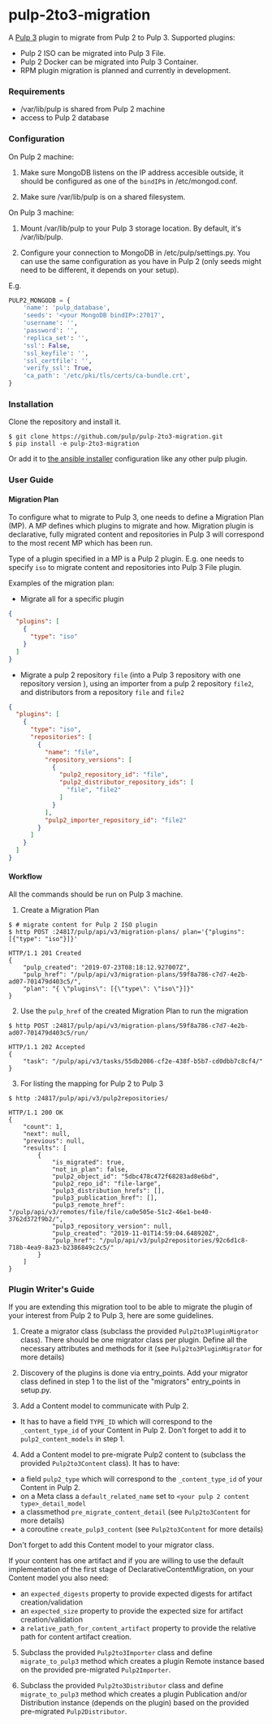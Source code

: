 # pulp-2to3-migration

A [Pulp 3](https://pulpproject.org/) plugin to migrate from Pulp 2 to Pulp 3.
Supported plugins:
 - Pulp 2 ISO can be migrated into Pulp 3 File.
 - Pulp 2 Docker can be migrated into Pulp 3 Container.
 - RPM plugin migration is planned and currently in development. 

### Requirements

* /var/lib/pulp is shared from Pulp 2 machine
* access to Pulp 2 database

### Configuration
On Pulp 2 machine:

1. Make sure MongoDB listens on the IP address accesible outside, it should be configured as
one of the `bindIP`s in /etc/mongod.conf.

2. Make sure /var/lib/pulp is on a shared filesystem.


On Pulp 3 machine:
1. Mount /var/lib/pulp to your Pulp 3 storage location. By default, it's /var/lib/pulp.

2. Configure your connection to MongoDB in /etc/pulp/settings.py. You can use the same configuration
 as you have in Pulp 2 (only seeds might need to be different, it depends on your setup).

E.g.
```python
PULP2_MONGODB = {
    'name': 'pulp_database',
    'seeds': '<your MongoDB bindIP>:27017',
    'username': '',
    'password': '',
    'replica_set': '',
    'ssl': False,
    'ssl_keyfile': '',
    'ssl_certfile': '',
    'verify_ssl': True,
    'ca_path': '/etc/pki/tls/certs/ca-bundle.crt',
}
```

### Installation

Clone the repository and install it.
```
$ git clone https://github.com/pulp/pulp-2to3-migration.git
$ pip install -e pulp-2to3-migration
```

Or add it to [the ansible installer](https://github.com/pulp/ansible-pulp) configuration like any
 other pulp plugin.


### User Guide

#### Migration Plan

To configure what to migrate to Pulp 3, one needs to define a Migration Plan (MP).
A MP defines which plugins to migrate and how.
Migration plugin is declarative, fully migrated content and repositories in Pulp 3 will
 correspond to the most recent MP which has been run.
 
 Type of a plugin specified in a MP is a Pulp 2 plugin. E.g. one needs to specify `iso` to
  migrate content and repositories into Pulp 3 File plugin.
 
 Examples of the migration plan:
 
  - Migrate all for a specific plugin

```json
{
  "plugins": [
    {
      "type": "iso"
    }
  ]
}
```

  - Migrate a pulp 2 repository `file` (into a Pulp 3 repository with one repository version
  ), using an importer from a pulp 2
   repository `file2`, and
   distributors from a repository `file` and `file2`
   
```json
{
  "plugins": [
    {
      "type": "iso",
      "repositories": [
        {
          "name": "file",
          "repository_versions": [
            {
              "pulp2_repository_id": "file",
              "pulp2_distributor_repository_ids": [
                "file", "file2"
              ]
            }
          ],
          "pulp2_importer_repository_id": "file2"
        }
      ]
    }
  ]
}

```

#### Workflow

All the commands should be run on Pulp 3 machine.

1. Create a Migration Plan
```
$ # migrate content for Pulp 2 ISO plugin
$ http POST :24817/pulp/api/v3/migration-plans/ plan='{"plugins": [{"type": "iso"}]}'

HTTP/1.1 201 Created
{
    "pulp_created": "2019-07-23T08:18:12.927007Z",
    "pulp_href": "/pulp/api/v3/migration-plans/59f8a786-c7d7-4e2b-ad07-701479d403c5/",
    "plan": "{ \"plugins\": [{\"type\": \"iso\"}]}"
}

```

2. Use the ``pulp_href`` of the created Migration Plan to run the migration
```
$ http POST :24817/pulp/api/v3/migration-plans/59f8a786-c7d7-4e2b-ad07-701479d403c5/run/

HTTP/1.1 202 Accepted
{
    "task": "/pulp/api/v3/tasks/55db2086-cf2e-438f-b5b7-cd0dbb7c8cf4/"
}

```

3. For listing the mapping for Pulp 2 to Pulp 3
```
$ http :24817/pulp/api/v3/pulp2repositories/

HTTP/1.1 200 OK
{
    "count": 1,
    "next": null,
    "previous": null,
    "results": [
        {
            "is_migrated": true,
            "not_in_plan": false,
            "pulp2_object_id": "5dbc478c472f68283ad8e6bd",
            "pulp2_repo_id": "file-large",
            "pulp3_distribution_hrefs": [],
            "pulp3_publication_href": [],
            "pulp3_remote_href": "/pulp/api/v3/remotes/file/file/ca0e505e-51c2-46e1-be40-3762d372f9b2/",
            "pulp3_repository_version": null,
            "pulp_created": "2019-11-01T14:59:04.648920Z",
            "pulp_href": "/pulp/api/v3/pulp2repositories/92c6d1c8-718b-4ea9-8a23-b2386849c2c5/"
        }
    ]
}

```

### Plugin Writer's Guide

If you are extending this migration tool to be able to migrate the plugin of your interest
from Pulp 2 to Pulp 3, here are some guidelines.


1. Create a migrator class (subclass the provided `Pulp2to3PluginMigrator` class). There should be
 one migrator class per plugin. Define all the necessary attributes and methods for it (see
  `Pulp2to3PluginMigrator` for more details)

2. Discovery of the plugins is done via entry_points. Add your migrator class defined in step 1
 to the list of the "migrators" entry_points in setup.py.

3. Add a Content model to communicate with Pulp 2.
 - It has to have a field `TYPE_ID` which will correspond to the `_content_type_id` of your Content
 in Pulp 2. Don't forget to add it to `pulp2_content_models` in step 1.

4. Add a Content model to pre-migrate Pulp2 content to (subclass the provided `Pulp2to3Content`
class). It has to have:
 - a field `pulp2_type` which will correspond to the `_content_type_id` of your Content in Pulp 2.
 - on a Meta class a `default_related_name` set to `<your pulp 2 content type>_detail_model`
 - a classmethod `pre_migrate_content_detail` (see `Pulp2to3Content` for more details)
 - a coroutine `create_pulp3_content` (see `Pulp2to3Content` for more details)

 Don't forget to add this Content model to your migrator class.

 If your content has one artifact and if you are willing to use the default implementation of the
 first stage of DeclarativeContentMigration, on your Content model you also need:
 - an `expected_digests` property to provide expected digests for artifact creation/validation
 - an `expected_size` property to provide the expected size for artifact creation/validation
 - a `relative_path_for_content_artifact` property to provide the relative path for content
 artifact creation.

5. Subclass the provided `Pulp2to3Importer` class and define `migrate_to_pulp3` method which
creates a plugin Remote instance based on the provided pre-migrated `Pulp2Importer`.

6. Subclass the provided `Pulp2to3Distributor` class and define `migrate_to_pulp3` method which
creates a plugin Publication and/or Distribution instance (depends on the plugin) based on the
provided pre-migrated `Pulp2Distributor`.
